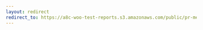 ```yaml
---
layout: redirect
redirect_to: https://a8c-woo-test-reports.s3.amazonaws.com/public/pr-merge/45706/e2e/index.html
---
```

